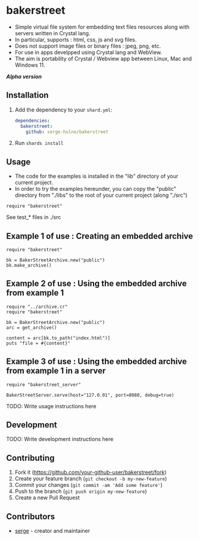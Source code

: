 # bakerstreet

- Simple virtual file system for embedding text files resources along with servers written in Crystal lang.
- In particular, supports : html, css, js and svg files.
- Does not support image files or binary files : jpeg, png, etc.
- For use in apps develpped using Crystal lang and WebView.
- The aim is portability of Crystal / Webview app between Linux, Mac and Windows 11.

***Alpha version***

## Installation

1. Add the dependency to your `shard.yml`:

   ```yaml
   dependencies:
     bakerstreet:
       github: serge-hulne/bakerstreet
   ```

2. Run `shards install`

## Usage

- The code for the examples is installed in the "lib" directory of your current project.
- In order to try the examples hereunder, you can copy the "public" directory from "./libs" to the root of your current project (along "./src")


```crystal
require "bakerstreet"
```
See test_* files in ./src


## Example 1 of use : Creating an embedded archive
```
require "bakerstreet"

bk = BakerStreetArchive.new("public")
bk.make_archive()
```

## Example 2 of use : Using the embedded archive from example 1
```
require "../archive.cr"
require "bakerstreet"

bk = BakerStreetArchive.new("public")
arc = get_archive()

content = arc[bk.to_path("index.html")]
puts "file = #{content}"

```
## Example 3 of use : Using the embedded archive from example 1 in a server

```
require "bakerstreet_server"

BakerStreetServer.serve(host="127.0.01", port=8080, debug=true)
```



TODO: Write usage instructions here

## Development

TODO: Write development instructions here

## Contributing

1. Fork it (<https://github.com/your-github-user/bakerstreet/fork>)
2. Create your feature branch (`git checkout -b my-new-feature`)
3. Commit your changes (`git commit -am 'Add some feature'`)
4. Push to the branch (`git push origin my-new-feature`)
5. Create a new Pull Request

## Contributors

- [serge](https://github.com/your-github-user) - creator and maintainer
